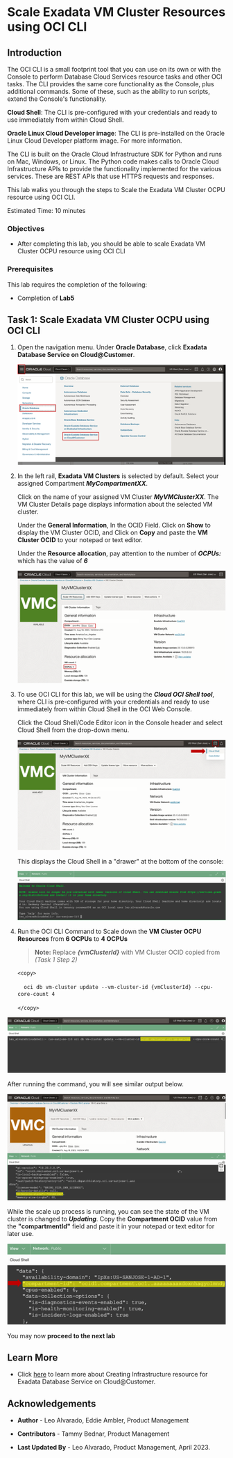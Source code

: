 


# Scale Exadata VM Cluster Resources using OCI CLI


## Introduction

The OCI CLI is a small footprint tool that you can use on its own or with the Console to perform Database Cloud Services resource tasks and other OCI tasks. The CLI provides the same core functionality as the Console, plus additional commands. Some of these, such as the ability to run scripts, extend the Console's functionality.

**Cloud Shell**: The CLI is pre-configured with your credentials and ready to use immediately from within Cloud Shell. 

**Oracle Linux Cloud Developer image**: The CLI is pre-installed on the Oracle Linux Cloud Developer platform image. For more information.

The CLI is built on the Oracle Cloud Infrastructure SDK for Python and runs on Mac, Windows, or Linux. The Python code makes calls to Oracle Cloud Infrastructure APIs to provide the functionality implemented for the various services. These are REST APIs that use HTTPS requests and responses.

This lab walks you through the steps to Scale the Exadata VM Cluster OCPU resource using OCI CLI.

Estimated Time: 10 minutes

<!-- Watch the video below for a quick walk-through of the lab.
[Create Oracle Database](youtube:JJ4Wx0l0gkc)
-->
### Objectives

-   After completing this lab, you should be able to scale Exadata VM Cluster OCPU resource using OCI CLI


### Prerequisites

This lab requires the completion of the following:

* Completion of **Lab5**


## Task 1: Scale Exadata VM Cluster OCPU using OCI CLI

1. Open the navigation menu. Under **Oracle Database**, click **Exadata Database Service on Cloud@Customer**.
   
   ![navigage oci console](./images/navigateocimenu.png " ")

2. In the left rail, **Exadata VM Clusters** is selected by default. Select your assigned Compartment ***MyCompartmentXX***. 
   
   Click on the name of your assigned VM Cluster ***MyVMClusterXX***. The VM Cluster Details page displays information about the selected VM cluster. 
    
   Under the **General Information**, In the OCID Field. Click on **Show** to display the VM Cluster OCID, and Click on **Copy** and paste the **VM Cluster OCID** to your notepad or text editor.

   Under the **Resource allocation**, pay attention to the number of ***OCPUs:*** which has the value of ***6***
  
   ![vm cluster details page](./images/vmcluster-details-page.png " ")

3. To use OCI CLI for this lab, we will be using the ***Cloud OCI Shell tool***, where CLI is pre-configured with your credentials and ready to use immediately from within Cloud Shell in the OCI Web Console. 
   
   Click the Cloud Shell/Code Editor icon in the Console header and select Cloud Shell from the drop-down menu. 
   
   ![oci cloudshell](./images/cloudshell.png " ")

   This displays the Cloud Shell in a "drawer" at the bottom of the console:

   ![oci cloudshell](./images/cloudshelllaunch.png " ")

4. Run the OCI CLI Command to Scale down the **VM Cluster OCPU Resources** from **6 OCPUs** to **4 OCPUs**

      >**Note:** Replace ***{vmClusterId}*** with VM Cluster OCID copied from *(Task 1 Step 2)*

    ```
    <copy>

      oci db vm-cluster update --vm-cluster-id {vmClusterId} --cpu-core-count 4

    </copy>
    ```

  ![scale number of ocpus](./images/scale-ocpu.png " ")

   After running the command, you will see similar output below.

  ![status updating for scale number of ocpus](./images/scale-vm-cluster-updating.png " ")

   While the scale up process is running, you can see the state of the VM cluster is changed to ***Updating***. Copy the **Compartment OCID** value from the **"compartmentId"** field and paste it in your notepad or text editor for later use.

  ![copy compartment ocid](./images/copy-compartment-ocid.png " ")

You may now **proceed to the next lab**

## Learn More

* Click [here](https://docs.oracle.com/en/engineered-systems/exadata-cloud-at-customer/ecccm/ecc-provisioning.html#GUID-4CB5B5E1-E853-4CA2-B43D-54CD18A8F28A) to learn more about Creating Infrastructure resource for Exadata Database Service on Cloud@Customer.

## Acknowledgements

* **Author** - Leo Alvarado, Eddie Ambler, Product Management

* **Contributors** - Tammy Bednar, Product Management

* **Last Updated By** - Leo Alvarado, Product Management, April 2023.
